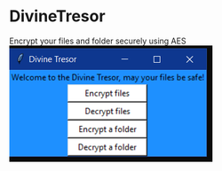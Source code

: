 # DivineTresor
Encrypt your files and folder securely using AES
<br />
<img src='screen111940.png' />

